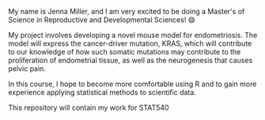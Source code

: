 My name is Jenna Miller, and I am very excited to be doing a Master's of Science in Reproductive and Developmental Sciences! :smile:

My project involves developing a novel mouse model for endometriosis. The model will express the cancer-driver mutation, KRAS, which will contribute to our knowledge of how such somatic mutations may contribute to the proliferation of endometrial tissue, as well as the neurogenesis that causes pelvic pain.

In this course, I hope to become more comfortable using R and to gain more experience applying statistical methods to scientific data. 

This repository will contain my work for STAT540